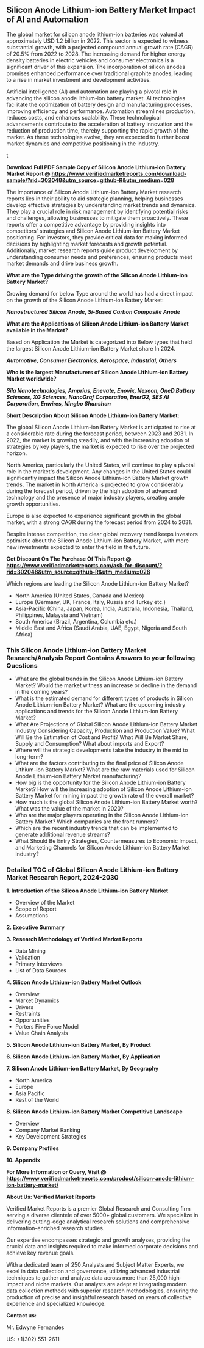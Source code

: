 <h2>Silicon Anode Lithium-ion Battery Market Impact of AI and Automation</h2><p>The global market for silicon anode lithium-ion batteries was valued at approximately USD 1.2 billion in 2022. This sector is expected to witness substantial growth, with a projected compound annual growth rate (CAGR) of 20.5% from 2022 to 2028. The increasing demand for higher energy density batteries in electric vehicles and consumer electronics is a significant driver of this expansion. The incorporation of silicon anodes promises enhanced performance over traditional graphite anodes, leading to a rise in market investment and development activities.</p><p>Artificial intelligence (AI) and automation are playing a pivotal role in advancing the silicon anode lithium-ion battery market. AI technologies facilitate the optimization of battery design and manufacturing processes, improving efficiency and performance. Automation streamlines production, reduces costs, and enhances scalability. These technological advancements contribute to the acceleration of battery innovation and the reduction of production time, thereby supporting the rapid growth of the market. As these technologies evolve, they are expected to further boost market dynamics and competitive positioning in the industry.</p>t</p><p id="" class=""><strong>Download Full PDF Sample Copy of Silicon Anode Lithium-ion Battery Market Report @ <a href="https://www.verifiedmarketreports.com/download-sample/?rid=302048&utm_source=github-R&utm_medium=028" target="_blank">https://www.verifiedmarketreports.com/download-sample/?rid=302048&utm_source=github-R&utm_medium=028</a></strong></p><p>The importance of&nbsp;Silicon Anode Lithium-ion Battery Market research reports lies in their ability to aid strategic planning, helping businesses develop effective strategies by understanding market trends and dynamics. They play a crucial role in risk management by identifying potential risks and challenges, allowing businesses to mitigate them proactively. These reports offer a competitive advantage by providing insights into competitors' strategies and Silicon Anode Lithium-ion Battery Market positioning. For investors, they provide critical data for making informed decisions by highlighting market forecasts and growth potential. Additionally, market research reports guide product development by understanding consumer needs and preferences, ensuring products meet market demands and drive business growth.</p><p><strong>What are the&nbsp;Type driving the growth of the Silicon Anode Lithium-ion Battery Market?</strong></p><p id="" class="">Growing demand for below Type around the world has had a direct impact on the growth of the Silicon Anode Lithium-ion Battery Market:</p><em><strong>Nanostructured Silicon Anode, Si-Based Carbon Composite Anode</strong></em></p><strong>What are the&nbsp;Applications&nbsp;of Silicon Anode Lithium-ion Battery Market available in the Market?</strong></p><p id="" class="">Based on Application the Market is categorized into Below types that held the largest Silicon Anode Lithium-ion Battery Market share In 2024.</p><em><strong>Automotive, Consumer Electronics, Aerospace, Industrial, Others</strong></em></p><strong>Who is the largest Manufacturers of Silicon Anode Lithium-ion Battery Market worldwide?</strong></p><p><em><strong>Sila Nanotechnologies, Amprius, Enevate, Enovix, Nexeon, OneD Battery Sciences, XG Sciences, NanoGraf Corporation, EnerG2, SES AI Corporation, Enwires, Ningbo Shanshan</strong></em></p><p id="" class=""><strong>Short Description About Silicon Anode Lithium-ion Battery Market:</strong></p><p>The global Silicon Anode Lithium-ion Battery Market is anticipated to rise at a considerable rate during the forecast period, between 2023 and 2031. In 2022, the market is growing steadily, and with the increasing adoption of strategies by key players, the market is expected to rise over the projected horizon.</p><p>North America, particularly the United States, will continue to play a pivotal role in the market's development. Any changes in the United States could significantly impact the Silicon Anode Lithium-ion Battery Market growth trends. The market in North America is projected to grow considerably during the forecast period, driven by the high adoption of advanced technology and the presence of major industry players, creating ample growth opportunities.</p><p>Europe is also expected to experience significant growth in the global market, with a strong CAGR during the forecast period from 2024 to 2031.</p><p>Despite intense competition, the clear global recovery trend keeps investors optimistic about the Silicon Anode Lithium-ion Battery Market, with more new investments expected to enter the field in the future.</p><p id="" class=""><strong>Get Discount On The Purchase Of This Report @ <a href="https://www.verifiedmarketreports.com/ask-for-discount/?rid=302048&utm_source=github-R&utm_medium=028" target="_blank">https://www.verifiedmarketreports.com/ask-for-discount/?rid=302048&utm_source=github-R&utm_medium=028</a></strong></p>Which regions are leading the Silicon Anode Lithium-ion Battery Market?</p><ul><li>North America (United States, Canada and Mexico)</li><li>Europe (Germany, UK, France, Italy, Russia and Turkey etc.)</li><li>Asia-Pacific (China, Japan, Korea, India, Australia, Indonesia, Thailand, Philippines, Malaysia and Vietnam)</li><li>South America (Brazil, Argentina, Columbia etc.)</li><li>Middle East and Africa (Saudi Arabia, UAE, Egypt, Nigeria and South Africa)</li></ul><h3 id="" class="">This Silicon Anode Lithium-ion Battery Market Research/Analysis Report Contains Answers to your following Questions</h3><ul><li>What are the global trends in the Silicon Anode Lithium-ion Battery Market? Would the market witness an increase or decline in the demand in the coming years?</li><li>What is the estimated demand for different types of products in Silicon Anode Lithium-ion Battery Market? What are the upcoming industry applications and trends for the Silicon Anode Lithium-ion Battery Market?</li><li>What Are Projections of Global Silicon Anode Lithium-ion Battery Market Industry Considering Capacity, Production and Production Value? What Will Be the Estimation of Cost and Profit? What Will Be Market Share, Supply and Consumption? What about imports and Export?</li><li>Where will the strategic developments take the industry in the mid to long-term?</li><li>What are the factors contributing to the final price of Silicon Anode Lithium-ion Battery Market? What are the raw materials used for Silicon Anode Lithium-ion Battery Market manufacturing?</li><li>How big is the opportunity for the Silicon Anode Lithium-ion Battery Market? How will the increasing adoption of Silicon Anode Lithium-ion Battery Market for mining impact the growth rate of the overall market?</li><li>How much is the global Silicon Anode Lithium-ion Battery Market worth? What was the value of the market In 2020?</li><li>Who are the major players operating in the Silicon Anode Lithium-ion Battery Market? Which companies are the front runners?</li><li>Which are the recent industry trends that can be implemented to generate additional revenue streams?</li><li>What Should Be Entry Strategies, Countermeasures to Economic Impact, and Marketing Channels for Silicon Anode Lithium-ion Battery Market Industry?</li></ul><h3 id="" class="">Detailed TOC of Global Silicon Anode Lithium-ion Battery Market Research Report, 2024-2030</h3><p id="" class=""><strong>1. Introduction of the Silicon Anode Lithium-ion Battery Market</strong></p><ul><li>Overview of the Market</li><li>Scope of Report</li><li>Assumptions</li></ul><p id="" class=""><strong>2. Executive Summary</strong></p><p id="" class=""><strong>3. Research Methodology of Verified Market Reports</strong></p><ul><li>Data Mining</li><li>Validation</li><li>Primary Interviews</li><li>List of Data Sources</li></ul><p id="" class=""><strong>4. Silicon Anode Lithium-ion Battery Market Outlook</strong></p><ul><li>Overview</li><li>Market Dynamics</li><li>Drivers</li><li>Restraints</li><li>Opportunities</li><li>Porters Five Force Model</li><li>Value Chain Analysis</li></ul><p id="" class=""><strong>5. Silicon Anode Lithium-ion Battery Market, By Product</strong></p><p id="" class=""><strong>6. Silicon Anode Lithium-ion Battery Market, By Application</strong></p><p id="" class=""><strong>7. Silicon Anode Lithium-ion Battery Market, By Geography</strong></p><ul><li>North America</li><li>Europe</li><li>Asia Pacific</li><li>Rest of the World</li></ul><p id="" class=""><strong>8. Silicon Anode Lithium-ion Battery Market Competitive Landscape</strong></p><ul><li>Overview</li><li>Company Market Ranking</li><li>Key Development Strategies</li></ul><p id="" class=""><strong>9. Company Profiles</strong></p><p id="" class=""><strong>10. Appendix</strong></p><p id="" class=""><strong>For More Information or Query, Visit @ <a href="https://www.verifiedmarketreports.com/product/silicon-anode-lithium-ion-battery-market/" target="_blank">https://www.verifiedmarketreports.com/product/silicon-anode-lithium-ion-battery-market/</a></strong></p><p id="" class=""><strong>About Us: Verified Market Reports</strong></p><p id="" class="">Verified Market Reports is a premier Global Research and Consulting firm serving a diverse clientele of over 5000+ global customers. We specialize in delivering cutting-edge analytical research solutions and comprehensive information-enriched research studies.</p><p id="" class="">Our expertise encompasses strategic and growth analyses, providing the crucial data and insights required to make informed corporate decisions and achieve key revenue goals.</p><p id="" class="">With a dedicated team of 250 Analysts and Subject Matter Experts, we excel in data collection and governance, utilizing advanced industrial techniques to gather and analyze data across more than 25,000 high-impact and niche markets. Our analysts are adept at integrating modern data collection methods with superior research methodologies, ensuring the production of precise and insightful research based on years of collective experience and specialized knowledge.</p><p id="" class=""><strong>Contact us:</strong></p><p id="" class="">Mr. Edwyne Fernandes</p><p id="" class="">US: +1(302) 551-2611</p>